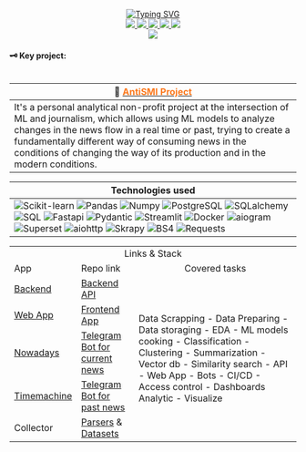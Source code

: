 <p align="center">
<a href="https://github.com/data-silence">
    <img src="https://readme-typing-svg.demolab.com?font=Georgia&size=16&color=F76E1DFF&center=true&duration=2000&pause=100&multiline=true&width=500&height=80&lines=ML %7C NLP+%7C Research %7C Development;Bots+%7C+AI+%7C+News+Media+related" alt="Typing SVG" />
</a>
<br/>

<a href="http://data-silence.com">
    <img src="https://img.shields.io/badge/data--silense.com-blue?style=flat-square&logo=googlehome&logoColor=white">
</a>
<a href="https://github.com/data-silence/Study/blob/master/0%20-%20Diploma%20and%20sertificates/2023%20resume/CV%20(Max%20K%2C%20DS).pdf">
    <img src="https://img.shields.io/badge/CV-red?style=flat-square&logo=adobe">
</a>  
<a href="https://www.linkedin.com/in/data-silence/">
    <img src="https://img.shields.io/badge/-Linkedin-blue?style=flat-square&logo=linkedin">
</a>
<a href="mailto:enjoy-ds@pm.me">
    <img src="https://img.shields.io/badge/-Email-red?style=flat-square&logo=protonmail&logoColor=white">
</a>
<a href="https://t.me/data_silence">
    <img src="https://img.shields.io/badge/-@data__silence-blue?style=flat-square&logo=Telegram">
</a>


<br/> 

<a href="https://github.com/data-silence">
  <img src="https://github-stats-alpha.vercel.app/api?username=data-silence&cc=22272e&tc=37BCF6&ic=fff&bc=000">
</a>

</p>

#### 🗝️ Key project:
                               
<table>

| 📰 <a href="https://github.com/data-silence/antiSMI-Project"><b><font color=fc791e>AntiSMI Project</font></b></a>                                                                                                                                                                                                                                                                                                                                        |
|----------------------------------------------------------------------------------------------------------------------------------------------------------------------------------------------------------------------------------------------------------------------------------------------------------------------------------------------------------------------------------------------------------------------------------------------------------|
| It's a personal analytical non-profit project at the intersection of ML and journalism, which allows using ML models to analyze changes in the news flow in a real time or past, trying to create a fundamentally different way of consuming news in the conditions of changing the way of its production and in the modern conditions. |

| <b>Technologies used</b>                                                                                                                                                                                                                                                                                                                                                                                                                                                                                                                                                                                                                                                                                                                                                                                                                                                                                                                                                                                                                                                                                                                                                                                                                                                                                                                                                                                                                                 |
|----------------------------------------------------------------------------------------------------------------------------------------------------------------------------------------------------------------------------------------------------------------------------------------------------------------------------------------------------------------------------------------------------------------------------------------------------------------------------------------------------------------------------------------------------------------------------------------------------------------------------------------------------------------------------------------------------------------------------------------------------------------------------------------------------------------------------------------------------------------------------------------------------------------------------------------------------------------------------------------------------------------------------------------------------------------------------------------------------------------------------------------------------------------------------------------------------------------------------------------------------------------------------------------------------------------------------------------------------------------------------------------------------------------------------------------------------------|
| ![Scikit-learn](https://img.shields.io/badge/Scikit--learn-black?style=flat-square&logo=Scikit-learn) ![Pandas](https://img.shields.io/badge/Pandas-black?style=flat-square&logo=Pandas) ![Numpy](https://img.shields.io/badge/Numpy-black?style=flat-square&logo=Numpy) ![PostgreSQL](https://img.shields.io/badge/PostgreSQL-black?style=flat-square&logo=PostgreSQL) ![SQLalchemy](https://img.shields.io/badge/SQLalchemy-black?style=flat-square&logo=sqlalchemy) ![SQL](https://img.shields.io/badge/SQL-black?style=flat-square&logo=SQL) ![Fastapi](https://img.shields.io/badge/Fastapi-black?style=flat-square&logo=fastapi) ![Pydantic](https://img.shields.io/badge/Pydantic-black?style=flat-square&logo=Pydantic) ![Streamlit](https://img.shields.io/badge/Streamlit-black?style=flat-square&logo=Streamlit) ![Docker](https://img.shields.io/badge/Docker-black?style=flat-square&logo=Docker) ![aiogram](https://img.shields.io/badge/Aiogram-black?style=flat-square&logo=aiogram) ![Superset](https://img.shields.io/badge/ApacheSuperset-black?style=flat-square&logo=Apache) ![aiohttp](https://img.shields.io/badge/aiohttp-black?style=flat-square&logo=aiohttp) ![Skrapy](https://img.shields.io/badge/Scrapy-black?style=flat-square&logo=scrapy) ![BS4](https://img.shields.io/badge/beautifulsoup4-black?style=flat-square&logo=bs4) ![Requests](https://img.shields.io/badge/Requests-black?style=flat-square&logo=Requests) |

</table> 

<table> 
<tr>
    <td colspan="3" align="center">Links & Stack</td>

</tr>
<tr>
    <td>App</td>
    <td>Repo link</td>
    <td align="center">Covered tasks</td>
</tr>
<tr>
    <td><a href="http://api.data-silence.com">Backend</a></td>
    <td><a href="https://github.com/data-silence/antiSMI-backend">Backend API</a></td>
    <td rowspan="5">Data Scrapping - Data Preparing - Data storaging - EDA - ML models cooking - Classification - Clustering - Summarization -  Vector db -  Similarity search -  API - Web App - Bots -  CI/CD - Access control -  Dashboards Analytic - Visualize</td>
</tr>
<tr>
    <td><a href="http://news.data-silence.com">Web App</a></td>
    <td><a href="https://github.com/data-silence/antiSMI-app">Frontend App</a></td>
</tr>
<tr>
    <td><a href="https://t.me/antiSMI_bot">Nowadays</a></td>
    <td><a href="https://github.com/data-silence/antiSMI-Bot">Telegram Bot for current news</a></td>
</tr>
<tr>
    <td><a href="https://t.me/time_mashine_bot">Timemachine</a></td>
    <td><a href="https://github.com/data-silence/antiSMI-app">Telegram Bot for past news</a></td>
</tr>
<tr>
    <td>Collector</td>
    <td><a href="https://github.com/data-silence/antiSMI-Collector">Parsers</a> & <a href="https://github.com/data-silence/Media-Datasets-Parsers">Datasets</a></td>
</tr>


</table>
